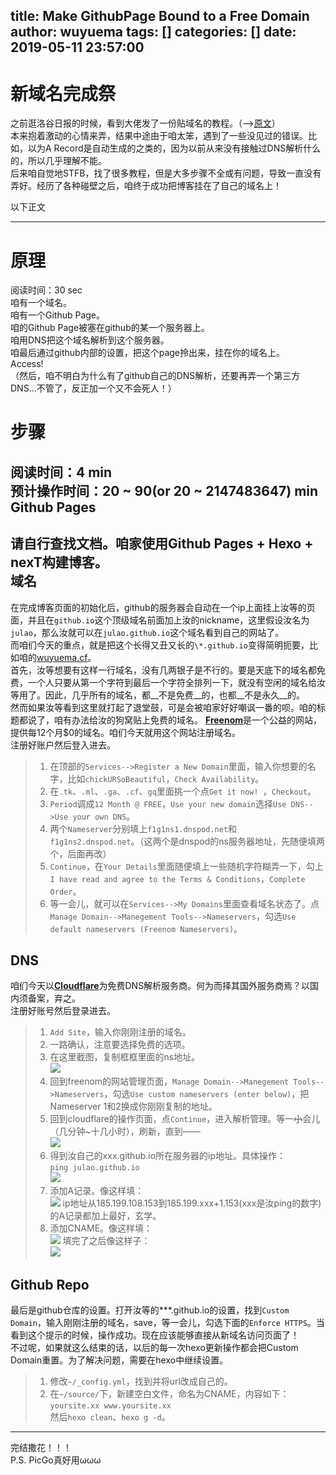 title: Make GithubPage Bound to a Free Domain
author: wuyuema
tags: []
categories: []
date: 2019-05-11 23:57:00
---
新域名完成祭  
===
<!--more-->  
之前逛洛谷日报的时候，看到大佬发了一份贴域名的教程。（-->[原文](https://www.cokemine.com/wp-hxo.html)）  
本来抱着激动的心情来弄，结果中途由于咱太笨，遇到了一些没见过的错误。比如，以为A Record是自动生成的之类的，因为以前从来没有接触过DNS解析什么的，所以几乎理解不能。  
后来咱自觉地STFB，找了很多教程，但是大多步骤不全或有问题，导致一直没有弄好。经历了各种碰壁之后，咱终于成功把博客挂在了自己的域名上！  
  
以下正文  
***
原理  
===
阅读时间：30 sec  
咱有一个域名。  
咱有一个Github Page。  
咱的Github Page被塞在github的某一个服务器上。  
咱用DNS把这个域名解析到这个服务器。  
咱最后通过github内部的设置，把这个page拎出来，挂在你的域名上。  
Access!  
（然后，咱不明白为什么有了github自己的DNS解析，还要再弄一个第三方DNS...不管了，反正加一个又不会死人！）

步骤 
===
阅读时间：4 min  
预计操作时间：20 ~ 90(or 20 ~ 2147483647) min
Github Pages  
---
请自行查找文档。咱家使用Github Pages + Hexo + nexT构建博客。  
域名  
---
在完成博客页面的初始化后，github的服务器会自动在一个ip上面挂上汝等的页面，并且在`github.io`这个顶级域名前面加上汝的nickname，这里假设汝名为`julao`，那么汝就可以在`julao.github.io`这个域名看到自己的网站了。  
而咱们今天的重点，就是把这个长得又丑又长的`\*.github.io`变得简明扼要，比如咱的[wuyuema.cf](https://wuyuema.cf)。  
首先，汝等想要有这样一行域名，没有几两银子是不行的。要是天底下的域名都免费，一个人只要从第一个字符到最后一个字符全排列一下，就没有空闲的域名给汝等用了。因此，几乎所有的域名，都__不是免费__的，也都__不是永久__的。  
然而如果汝等看到这里就打起了退堂鼓，可是会被咱家好好嘲讽一番的呗。咱的标题都说了，咱有办法给汝的狗窝贴上免费的域名。 
[__Freenom__](https://www.freenom.com)是一个公益的网站，提供每12个月$0的域名。咱们今天就用这个网站注册域名。  
注册好账户然后登入进去。  
> 1. 在顶部的`Services-->Register a New Domain`里面，输入你想要的名字，比如`chickURSoBeautiful`，`Check Availability`。  
> 2. 在`.tk`、`.ml`、`.ga`、`.cf`、`gq`里面挑一个点`Get it now! `，`Checkout`。  
> 3. `Period`调成`12 Month @ FREE`，`Use your new domain`选择`Use DNS-->Use your own DNS`。  
> 4. 两个`Nameserver`分别填上`f1g1ns1.dnspod.net`和`f1g1ns2.dnspod.net`。（这两个是dnspod的ns服务器地址，先随便填两个，后面再改）  
> 5. `Continue`，在`Your Details`里面随便填上一些随机字符糊弄一下，勾上`I have read and agree to the Terms & Conditions`，`Complete Order`。  
> 6. 等一会儿，就可以在`Services-->My Domains`里面查看域名状态了。点`Manage Domain-->Manegement Tools-->Nameservers`，勾选`Use default nameservers (Freenom Nameservers)`。  

DNS  
---
咱们今天以[__Cloudflare__](www.cloudflare.com)为免费DNS解析服务商。何为而择其国外服务商焉？以国内须备案，弃之。  
注册好账号然后登录进去。  
> 1. `Add Site`，输入你刚刚注册的域名。  
> 2. 一路确认，注意要选择免费的选项。  
> 3. 在这里截图，复制框框里面的ns地址。  
![](https://ws1.sinaimg.cn/large/69bcb682gy1g2ysmbbcy6j20nu0fymxq.jpg)  
> 4. 回到freenom的网站管理页面，`Manage Domain-->Manegement Tools-->Nameservers`，勾选`Use custom nameservers (enter below)`，把Nameserver 1和2换成你刚刚复制的地址。  
> 5. 回到cloudflare的操作页面，点`Continue`，进入解析管理。等一~~小~~会儿（几分钟~十几小时），刷新，直到——  
![](https://ws1.sinaimg.cn/large/69bcb682gy1g2ysvh0ksfj20lt03i748.jpg)  
> 6. 得到汝自己的xxx.github.io所在服务器的ip地址。具体操作：  
`ping julao.github.io`  </br>
![](https://ws1.sinaimg.cn/large/69bcb682gy1g2yt18ar8sj20el01f745.jpg)  
> 7. 添加A记录。像这样填：  
![](https://ws1.sinaimg.cn/large/69bcb682gy1g2ysy4hdkxj20s406jmx9.jpg)  ip地址从185.199.108.153到185.199.xxx+1.153(xxx是汝ping的数字)的A记录都加上最好，玄学。  
> 8. 添加CNAME。像这样填：  
![](https://ws1.sinaimg.cn/large/69bcb682gy1g2yt4h9uahj20s701odfo.jpg)  填完了之后像这样子：  
![](https://ws1.sinaimg.cn/large/69bcb682gy1g2yt571rg5j20t60af3yu.jpg)

Github Repo  
---
最后是github仓库的设置。打开汝等的\*\*\*.github.io的设置，找到`Custom Domain`，输入刚刚注册的域名，save，等一会儿，勾选下面的`Enforce HTTPS`。当看到这个提示的时候，操作成功。现在应该能够直接从新域名访问页面了！  
不过呢，如果就这么结束的话，以后的每一次hexo更新操作都会把Custom Domain重置。为了解决问题，需要在hexo中继续设置。  
> 1. 修改`~/_config.yml`，找到并将url改成自己的。
> 2. 在`~/source/`下，新建空白文件，命名为CNAME，内容如下：  
	```
	yoursite.xx
	www.yoursite.xx
	```  
然后`hexo clean`、`hexo g -d`。

***

完结撒花！！！  
P.S. PicGo真好用ωωω
